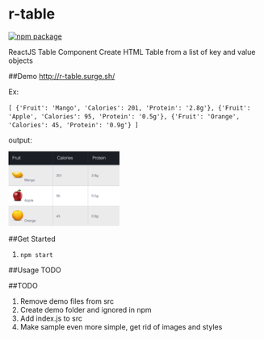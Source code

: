 # r-table
[![npm package](https://img.shields.io/badge/npm-0.2.0-brightgreen.svg)](https://www.npmjs.com/package/r-table)

ReactJS Table Component
Create HTML Table from a list of key and value objects

##Demo
http://r-table.surge.sh/

Ex:

`[
{'Fruit': 'Mango', 'Calories': 201, 'Protein': '2.8g'},
{'Fruit': 'Apple', 'Calories': 95, 'Protein': '0.5g'},
{'Fruit': 'Orange', 'Calories': 45, 'Protein': '0.9g'}
]`

output:

<a href="http://r-table.surge.sh/"><img src="https://github.com/carlosvega20/r-table/raw/master/public/table.png" width="220"></a>

##Get Started
1. `npm start`

##Usage
TODO

##TODO
1. Remove demo files from src
2. Create demo folder and ignored in npm
3. Add index.js to src
4. Make sample even more simple, get rid of images and styles
